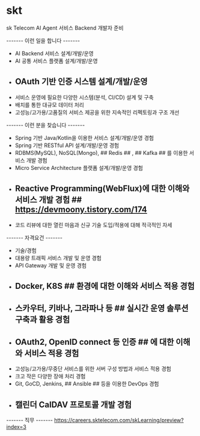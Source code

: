 # skt
sk Telecom AI Agent 서비스 Backend 개발자 준비


------- 이런 일을 합니다 -------
* AI Backend 서비스 설계/개발/운영
* AI 공통 서비스 플랫폼 설계/개발/운영
* ## OAuth 기반 인증 시스템 설계/개발/운영 ##
* 서비스 운영에 필요한 다양한 시스템(분석, CI/CD) 설계 및 구축
* 배치를 통한 대규모 데이터 처리
* 고성능/고가용/고품질의 서비스 제공을 위한 지속적인 리펙토링과 구조 개선

------- 이런 분을 찾습니다 ------- 
* Spring 기반 Java/Kotlin을 이용한 서비스 설계/개발/운영 경험
* Spring 기반 RESTful API 설계/개발/운영 경험
* RDBMS(MySQL), NoSQL(Mongo), ## Redis ## , ## Kafka ## 를 이용한 서비스 개발 경험
* Micro Service Architecture 플랫폼 설계/개발/운영 경험
* ## Reactive Programming(WebFlux)에 대한 이해와 서비스 개발 경험 ## https://devmoony.tistory.com/174
* 코드 리뷰에 대한 열린 마음과 신규 기술 도입/적용에 대해 적극적인 자세

------- 자격요건 ------- 
* 기술/경험
* 대용량 트래픽 서비스 개발 및 운영 경험
* API Gateway 개발 및 운영 경험
* ## Docker, K8S ## 환경에 대한 이해와 서비스 적용 경험
* ## 스카우터, 키바나, 그라파나 등 ## 실시간 운영 솔루션 구축과 활용 경험
* ## OAuth2, OpenID connect 등 인증 ## 에 대한 이해와 서비스 적용 경험
* 고성능/고가용/무중단 서비스를 위한 서버 구성 방법과 서비스 적용 경험
* 크고 작은 다양한 장애 처리 경험
* Git, GoCD, Jenkins, ## Ansible ## 등을 이용한 DevOps 경험  
* ## 캘린더 CalDAV 프로토콜 개발 경험 ## 

------- 직무 ------- 
https://careers.sktelecom.com/skLearning/preview?index=3
